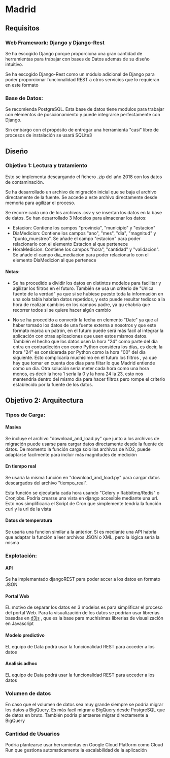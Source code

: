 # Madrid

## Requisitos

### Web Framework: Django y Django-Rest
Se ha escogido Django porque proporciona una gran cantidad de herramientas para trabajar con bases de Datos además de su diseño intuitivo.

Se ha escogido Django-Rest como un módulo adicional de Django para poder proporcionar funcionalidad REST a otros servicios que lo requieran en este formato

### Base de Datos:
Se recomienda PostgreSQL. Esta base de datos tiene modulos para trabajar con elementos de posicionamiento y puede integrarse perfectamente con Django.

Sin embargo con el propósito de entregar una herramienta "casi" libre de procesos de instalación se usará SQLite3


## Diseño

### Objetivo 1: Lectura y tratamiento
Esto se implementa descargando el fichero .zip del año 2018 con los datos de contaminación.

Se ha desarrollado un archivo de migración inicial que se baja el archivo directamente de la fuente. Se accede a este archivo directamente desde memoria para agilizar el proceso.

Se recorre cada uno de los archivos .csv y se insertan los datos en la base de datos.
Se han desarrollado 3 Modelos para almacenar los datos:
* Estacion: Contiene los campos "provincia", "municipio" y "estacion"
* DiaMedicion: Contiene los campos "ano", "mes", "dia", "magnitud" y "punto_muestreo". Se añade el campo "estacion" para poder relacionarlo con el elemento Estacion al que pertenece
* HoraMedicion: Contiene los campos "hora", "cantidad" y "validacion". Se añade el campo dia_mediacion para poder relacionarlo con el elemento DiaMedicion al que pertenece

#### Notas:
* Se ha procedido a dividir los datos en distintos modelos para facilitar y agilizar los filtros en el futuro. También se usa un criterio de "Unica fuente de la verdad" ya que si se hubiese puesto toda la información en una sola tabla habrían datos repetidos, y esto puede resultar tedioso a la hora de realizar cambios en los campos padre, ya qu ehabría que recorrer todos si se quiere hacer algún cambio

* No se ha procedido a convertir la fecha en elemento "Date" ya que al haber tomado los datos de una fuente externa a nosotros y que este formato marca un patrón, en el futuro puede será más facil al integrar la aplicación con otras aplicaciones que usen estos mismos datos. También el hecho que los datos usen la hora "24" como parte del día entra en contradicción con como Python considera los días, es decir, la hora "24" es considerada por Python como la hora "00" del día siguiente. Esto complicaría muchisimo en el futuro los filtros , ya que hay que tomar en cuenta dos días para filtar lo que Madrid entiende como un día. Otra solución sería meter cada hora como una hora menos, es decir la hora 1 sería la 0 y la hora 24 la 23, esto nos mantendría dentro del mismo día para hacer filtros pero rompe el criterio establecido por la fuente de los datos.


## Objetivo 2: Arquitectura
### Tipos de Carga:
#### Masiva

Se incluye el archivo "download_and_load.py" que junto a los archivos de migración puede usarse para cargar datos directamente desde la fuente de datos. De momento la función carga solo los archivos de NO2, puede adaptarse facilmente para incluir más magnitudes de medición


#### En tiempo real
Se usaría la misma función en "download_and_load.py" para cargar datos descargados del archivo "tiempo_real".

Esta función se ejecutaría cada hora usando "Celery y Rabbitmq/Redis" o Cronjobs. Podría crearse una vista en django accesible mediante una url. Esto nos simplificaría el Script de Cron que simplemente tendría la función curl y la url de la vista

#### Datos de temperatura
Se usaría una funcion similar a la anterior. Si es mediante una API habría que adaptar la función a leer archivos JSON o XML, pero la lógica sería la misma


### Explotación:
#### API
Se ha implemantado djangoREST para poder accer a los datos en formato JSON

#### Portal Web
EL motivo de separar los datos en 3 modelos es para simplificar el proceso del portal Web.
Para la visualización de los datos se podrían usar librerias basadas en [d3js](https://d3js.org/) , que es la base para muchisimas librerias de visualización en Javascript

#### Modelo predictivo
EL equipo de Data podrá usar la funcionalidad REST para acceder a los datos

#### Analisis adhoc
EL equipo de Data podrá usar la funcionalidad REST para acceder a los datos


### Volumen de datos
En caso que el volumen de datos sea muy grande siempre se podría migrar los datos a BigQuery.
Es más facil migrar a BigQuery desde PostgreSQL que de datos en bruto.
También podría plantaerse migrar directamente a BigQuery

### Cantidad de Usuarios
Podría plantearse usar herramientas en Google Cloud Platform como Cloud Run que gestiona automaticamente la escalabilidad de la aplicación
